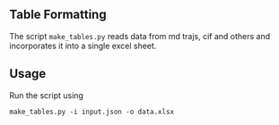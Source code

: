 ## Table Formatting

The script `make_tables.py` reads data from md trajs, cif and others and
incorporates it into a single excel sheet.

## Usage

Run the script using

`make_tables.py -i input.json -o data.xlsx`

